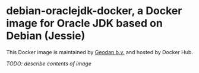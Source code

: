 # debian-oraclejdk-docker, a Docker image for Oracle JDK based on Debian (Jessie)

This Docker image is maintained by [Geodan b.v.](http://www.geodan.com) and hosted by Docker Hub.

*TODO: describe contents of image*

